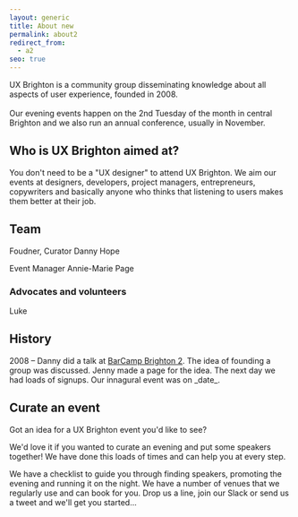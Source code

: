 ```yaml
---
layout: generic
title: About new
permalink: about2
redirect_from:
  - a2
seo: true
---
```

UX Brighton is a community group disseminating knowledge about all aspects of user experience, founded in 2008.\
\
Our evening events happen on the 2nd Tuesday of the month in central Brighton and we also run an annual conference, usually in November.

## Who is UX Brighton aimed at?

You don't need to be a "UX designer" to attend UX Brighton. We aim our events at designers, developers, project managers, entrepreneurs, copywriters and basically anyone who thinks that listening to users makes them better at their job.

## Team

Foudner, Curator Danny Hope

Event Manager Annie-Marie Page

### Advocates and volunteers

Luke

## History

2008 – Danny did a talk at [BarCamp Brighton 2](http://barcamp.org/w/page/400551/BarCampBrighton2). The idea of founding a group was discussed. Jenny made a page for the idea. The next day we had loads of signups. Our innagural event was on \_date\_.

## Curate an event

Got an idea for a UX Brighton event you'd like to see?

We'd love it if you wanted to curate an evening and put some speakers together! We have done this loads of times and can help you at every step.

We have a checklist to guide you through finding speakers, promoting the evening and running it on the night. We have a number of venues that we regularly use and can book for you. Drop us a line, join our Slack or send us a tweet and we'll get you started...